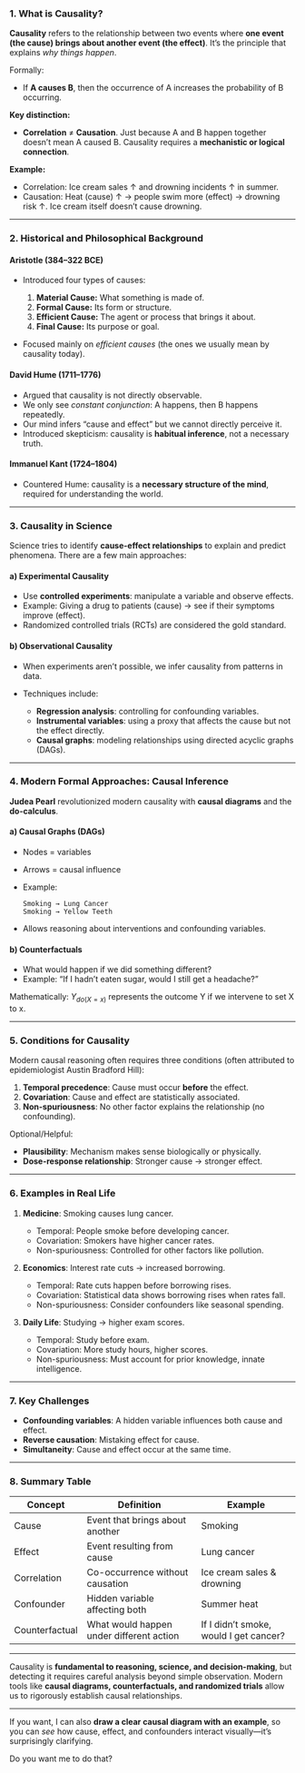

### **1. What is Causality?**

**Causality** refers to the relationship between two events where **one event (the cause) brings about another event (the effect)**. It’s the principle that explains *why things happen*.

Formally:

* If **A causes B**, then the occurrence of A increases the probability of B occurring.

**Key distinction:**

* **Correlation** ≠ **Causation**. Just because A and B happen together doesn’t mean A caused B. Causality requires a **mechanistic or logical connection**.

**Example:**

* Correlation: Ice cream sales ↑ and drowning incidents ↑ in summer.
* Causation: Heat (cause) ↑ → people swim more (effect) → drowning risk ↑. Ice cream itself doesn’t cause drowning.

---

### **2. Historical and Philosophical Background**

#### **Aristotle (384–322 BCE)**

* Introduced four types of causes:

  1. **Material Cause:** What something is made of.
  2. **Formal Cause:** Its form or structure.
  3. **Efficient Cause:** The agent or process that brings it about.
  4. **Final Cause:** Its purpose or goal.

* Focused mainly on *efficient causes* (the ones we usually mean by causality today).

#### **David Hume (1711–1776)**

* Argued that causality is not directly observable.
* We only see *constant conjunction*: A happens, then B happens repeatedly.
* Our mind infers “cause and effect” but we cannot directly perceive it.
* Introduced skepticism: causality is **habitual inference**, not a necessary truth.

#### **Immanuel Kant (1724–1804)**

* Countered Hume: causality is a **necessary structure of the mind**, required for understanding the world.

---

### **3. Causality in Science**

Science tries to identify **cause-effect relationships** to explain and predict phenomena. There are a few main approaches:

#### a) Experimental Causality

* Use **controlled experiments**: manipulate a variable and observe effects.
* Example: Giving a drug to patients (cause) → see if their symptoms improve (effect).
* Randomized controlled trials (RCTs) are considered the gold standard.

#### b) Observational Causality

* When experiments aren’t possible, we infer causality from patterns in data.
* Techniques include:

  * **Regression analysis**: controlling for confounding variables.
  * **Instrumental variables**: using a proxy that affects the cause but not the effect directly.
  * **Causal graphs**: modeling relationships using directed acyclic graphs (DAGs).

---

### **4. Modern Formal Approaches: Causal Inference**

**Judea Pearl** revolutionized modern causality with **causal diagrams** and the **do-calculus**.

#### a) Causal Graphs (DAGs)

* Nodes = variables
* Arrows = causal influence
* Example:

  ```
  Smoking → Lung Cancer
  Smoking → Yellow Teeth
  ```
* Allows reasoning about interventions and confounding variables.

#### b) Counterfactuals

* What would happen if we did something different?
* Example: “If I hadn’t eaten sugar, would I still get a headache?”

Mathematically: $Y_{do(X=x)}$ represents the outcome Y if we intervene to set X to x.

---

### **5. Conditions for Causality**

Modern causal reasoning often requires three conditions (often attributed to epidemiologist Austin Bradford Hill):

1. **Temporal precedence**: Cause must occur **before** the effect.
2. **Covariation**: Cause and effect are statistically associated.
3. **Non-spuriousness**: No other factor explains the relationship (no confounding).

Optional/Helpful:

* **Plausibility**: Mechanism makes sense biologically or physically.
* **Dose-response relationship**: Stronger cause → stronger effect.

---

### **6. Examples in Real Life**

1. **Medicine**: Smoking causes lung cancer.

   * Temporal: People smoke before developing cancer.
   * Covariation: Smokers have higher cancer rates.
   * Non-spuriousness: Controlled for other factors like pollution.

2. **Economics**: Interest rate cuts → increased borrowing.

   * Temporal: Rate cuts happen before borrowing rises.
   * Covariation: Statistical data shows borrowing rises when rates fall.
   * Non-spuriousness: Consider confounders like seasonal spending.

3. **Daily Life**: Studying → higher exam scores.

   * Temporal: Study before exam.
   * Covariation: More study hours, higher scores.
   * Non-spuriousness: Must account for prior knowledge, innate intelligence.

---

### **7. Key Challenges**

* **Confounding variables**: A hidden variable influences both cause and effect.
* **Reverse causation**: Mistaking effect for cause.
* **Simultaneity**: Cause and effect occur at the same time.

---

### **8. Summary Table**

| Concept        | Definition                               | Example                                |
| -------------- | ---------------------------------------- | -------------------------------------- |
| Cause          | Event that brings about another          | Smoking                                |
| Effect         | Event resulting from cause               | Lung cancer                            |
| Correlation    | Co-occurrence without causation          | Ice cream sales & drowning             |
| Confounder     | Hidden variable affecting both           | Summer heat                            |
| Counterfactual | What would happen under different action | If I didn’t smoke, would I get cancer? |

---

Causality is **fundamental to reasoning, science, and decision-making**, but detecting it requires careful analysis beyond simple observation. Modern tools like **causal diagrams, counterfactuals, and randomized trials** allow us to rigorously establish causal relationships.

---

If you want, I can also **draw a clear causal diagram with an example**, so you can *see* how cause, effect, and confounders interact visually—it’s surprisingly clarifying.

Do you want me to do that?
